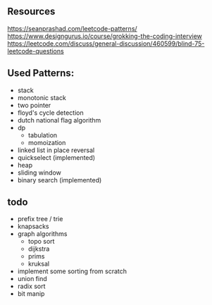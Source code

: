## Resources

https://seanprashad.com/leetcode-patterns/
https://www.designgurus.io/course/grokking-the-coding-interview
https://leetcode.com/discuss/general-discussion/460599/blind-75-leetcode-questions

## Used Patterns:
- stack
- monotonic stack
- two pointer
- floyd's cycle detection
- dutch national flag algorithm
- dp
    - tabulation
    - momoization
- linked list in place reversal
- quickselect (implemented)
- heap
- sliding window
- binary search (implemented)

## todo
- prefix tree / trie
- knapsacks
- graph algorithms
    - topo sort
    - dijkstra
    - prims
    - kruksal
- implement some sorting from scratch
- union find
- radix sort
- bit manip